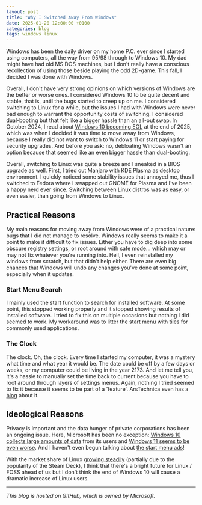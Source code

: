 ```yaml
---
layout: post
title: "Why I Switched Away From Windows"
date: 2025-01-20 12:00:00 +0100
categories: blog
tags: windows linux
---
```


Windows has been the daily driver on my home P.C. ever since I started using computers, all the way from 95/98 through to Windows 10. My dad might have had old MS DOS machines, but I don't really have a conscious recollection of using those beside playing the odd 2D-game. This fall, I decided I was done with Windows.

<!-- more -->

Overall, I don't have very strong opinions on which versions of Windows are the better or worse ones. I considered Windows 10 to be quite decent and stable, that is, until the bugs started to creep up on me. I considered switching to Linux for a while, but the issues I had with Windows were never bad enough to warrant the opportunity costs of switching. I considered dual-booting but that felt like a bigger hassle than an all-out swap. In October 2024, I read about [Windows 10 becoming EOL](https://learn.microsoft.com/en-us/lifecycle/products/windows-10-home-and-pro) at the end of 2025, which was when I decided it was time to move away from Windows, because I really did not want to switch to Windows 11 or start paying for security upgrades. And before you ask: no, debloating Windows wasn't an option because that seemed like an even bigger hassle than dual-booting.

Overall, switching to Linux was quite a breeze and I sneaked in a BIOS upgrade as well. First, I tried out Manjaro with KDE Plasma as desktop environment. I quickly noticed some stability issues that annoyed me, thus I switched to Fedora where I swapped out GNOME for Plasma and I've been a happy nerd ever since. Switching between Linux distros was as easy, or even easier, than going from Windows to Linux.

## Practical Reasons

My main reasons for moving away from Windows were of a practical nature: bugs that I did not manage to resolve. Windows really seems to make it a point to make it difficult to fix issues. Either you have to dig deep into some obscure registry settings, or root around with safe mode... which may or may not fix whatever you're running into. Hell, I even reinstalled my windows from scratch, but that didn't help either. There are even big chances that Windows will undo any changes you've done at some point, especially when it updates. 

### Start Menu Search

I mainly used the start function to search for installed software. At some point, this stopped working properly and it stopped showing results of installed software. I tried to fix this on multiple occasions but nothing I did seemed to work. My workaround was to litter the start menu with tiles for commonly used applications.

### The Clock

The clock. Oh, the clock. Every time I started my computer, it was a mystery what time and what year it would be. The date could be off by a few days or weeks, or my computer could be living in the year 2173. And let me tell you, it's a hassle to manually set the time back to current because you have to root around through layers of settings menus. Again, nothing I tried seemed to fix it because it seems to be part of a 'feature'. ArsTechnica even has a [blog](https://arstechnica.com/security/2023/08/windows-feature-that-resets-system-clocks-based-on-random-data-is-wreaking-havoc/) about it.

## Ideological Reasons

Privacy is important and the data hunger of private corporations has been an ongoing issue. Here, Microsoft has been no exception: [Windows 10 collects large amounts of data](https://www.emsisoft.com/en/blog/18770/the-truth-about-windows-10-spying-on-almost-everything-you-do/) from its users and [Windows 11 seems to be even worse](https://www.techspot.com/news/97535-windows-11-spyware-machine-out-users-control.html). And I haven't even begun talking about [the start menu ads](https://www.pcmag.com/news/microsoft-pushes-start-menu-ads-to-windows-11-users)!

With the market share of Linux [growing steadily](https://www.tomshardware.com/software/linux/linux-market-share-approaching-45-for-first-time-could-hit-5-by-1q25) (partially due to the popularity of the Steam Deck), I think that there's a bright future for Linux / FOSS ahead of us but I don't think the end of Windows 10 will cause a dramatic increase of Linux users.

---


*This blog is hosted on GitHub, which is owned by Microsoft.*
